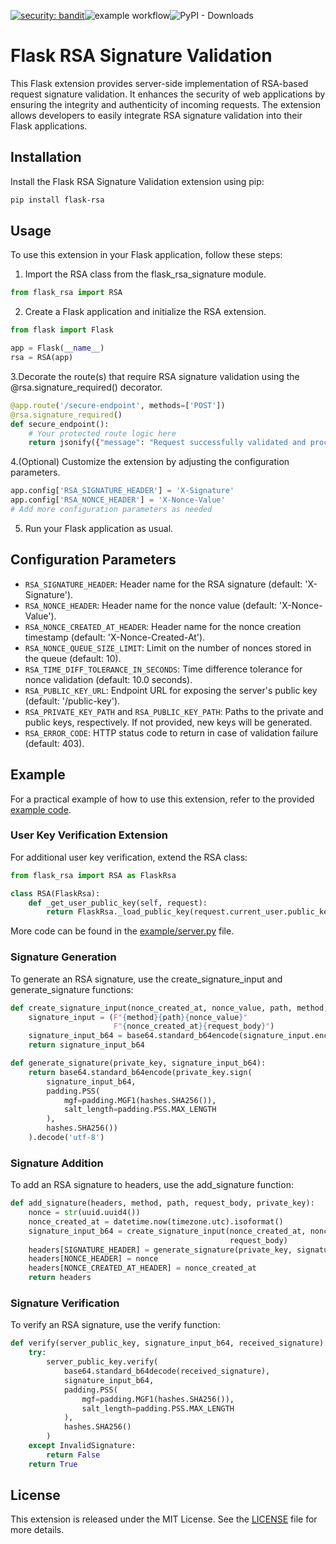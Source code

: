 [![security: bandit](https://img.shields.io/badge/security-bandit-yellow.svg)](https://github.com/PyCQA/bandit)![example workflow](https://github.com/mwalkowski/flask-rsa/actions/workflows/python-package.yml/badge.svg)![PyPI - Downloads](https://img.shields.io/pypi/dm/flask-rsa)


# Flask RSA Signature Validation
This Flask extension provides server-side implementation of RSA-based request signature validation. It enhances the security of web applications by ensuring the integrity and authenticity of incoming requests. The extension allows developers to easily integrate RSA signature validation into their Flask applications.

## Installation
Install the Flask RSA Signature Validation extension using pip:

```bash
pip install flask-rsa
```

## Usage
To use this extension in your Flask application, follow these steps:

1. Import the RSA class from the flask_rsa_signature module.

```python
from flask_rsa import RSA
```
2. Create a Flask application and initialize the RSA extension.

```python
from flask import Flask

app = Flask(__name__)
rsa = RSA(app)
```

3.Decorate the route(s) that require RSA signature validation using the @rsa.signature_required() decorator.
```python
@app.route('/secure-endpoint', methods=['POST'])
@rsa.signature_required()
def secure_endpoint():
    # Your protected route logic here
    return jsonify({"message": "Request successfully validated and processed"})
```

4.(Optional) Customize the extension by adjusting the configuration parameters.
```python
app.config['RSA_SIGNATURE_HEADER'] = 'X-Signature'
app.config['RSA_NONCE_HEADER'] = 'X-Nonce-Value'
# Add more configuration parameters as needed
```
5. Run your Flask application as usual.

## Configuration Parameters
* `RSA_SIGNATURE_HEADER`: Header name for the RSA signature (default: 'X-Signature').
* `RSA_NONCE_HEADER`: Header name for the nonce value (default: 'X-Nonce-Value').
* `RSA_NONCE_CREATED_AT_HEADER`: Header name for the nonce creation timestamp (default: 'X-Nonce-Created-At').
* `RSA_NONCE_QUEUE_SIZE_LIMIT`: Limit on the number of nonces stored in the queue (default: 10).
* `RSA_TIME_DIFF_TOLERANCE_IN_SECONDS`: Time difference tolerance for nonce validation (default: 10.0 seconds).
* `RSA_PUBLIC_KEY_URL`: Endpoint URL for exposing the server's public key (default: '/public-key').
* `RSA_PRIVATE_KEY_PATH` and `RSA_PUBLIC_KEY_PATH`: Paths to the private and public keys, respectively. If not provided, new keys will be generated.
* `RSA_ERROR_CODE`: HTTP status code to return in case of validation failure (default: 403).

## Example
For a practical example of how to use this extension, refer to the provided [example code](./examples).

### User Key Verification Extension
For additional user key verification, extend the RSA class:
```python
from flask_rsa import RSA as FlaskRsa

class RSA(FlaskRsa):
    def _get_user_public_key(self, request):
        return FlaskRsa._load_public_key(request.current_user.public_key.encode())
```

More code can be found in the [example/server.py](./examples/server.py) file.

### Signature Generation
To generate an RSA signature, use the create_signature_input and generate_signature functions:
```python
def create_signature_input(nonce_created_at, nonce_value, path, method, request_body):
    signature_input = (F"{method}{path}{nonce_value}"
                       F"{nonce_created_at}{request_body}")
    signature_input_b64 = base64.standard_b64encode(signature_input.encode())
    return signature_input_b64

def generate_signature(private_key, signature_input_b64):
    return base64.standard_b64encode(private_key.sign(
        signature_input_b64,
        padding.PSS(
            mgf=padding.MGF1(hashes.SHA256()),
            salt_length=padding.PSS.MAX_LENGTH
        ),
        hashes.SHA256())
    ).decode('utf-8')
```

### Signature Addition
To add an RSA signature to headers, use the add_signature function:
```python
def add_signature(headers, method, path, request_body, private_key):
    nonce = str(uuid.uuid4())
    nonce_created_at = datetime.now(timezone.utc).isoformat()
    signature_input_b64 = create_signature_input(nonce_created_at, nonce, path, method,
                                                 request_body)
    headers[SIGNATURE_HEADER] = generate_signature(private_key, signature_input_b64)
    headers[NONCE_HEADER] = nonce
    headers[NONCE_CREATED_AT_HEADER] = nonce_created_at
    return headers
```

### Signature Verification
To verify an RSA signature, use the verify function:
```python
def verify(server_public_key, signature_input_b64, received_signature):
    try:
        server_public_key.verify(
            base64.standard_b64decode(received_signature),
            signature_input_b64,
            padding.PSS(
                mgf=padding.MGF1(hashes.SHA256()),
                salt_length=padding.PSS.MAX_LENGTH
            ),
            hashes.SHA256()
        )
    except InvalidSignature:
        return False
    return True
```

## License
This extension is released under the MIT License. See the [LICENSE](./LICENSE) file for more details.